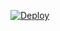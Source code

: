 
[![Deploy](https://www.herokucdn.com/deploy/button.svg)](https://www.heroku.com/deploy?template=https://github.com/prakash766/droplink-shortner)
